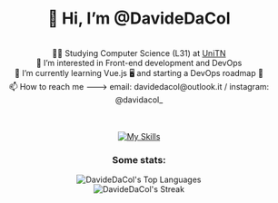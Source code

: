 
<div align="center">
<h1> 👋 Hi, I’m @DavideDaCol</h1>
  <br \>
    👨‍🎓 Studying Computer Science (L31) at <a href="https://www.disi.unitn.it/it">UniTN</a><br \>
    👀 I’m interested in Front-end development and DevOps<br \>
    🌱 I’m currently learning Vue.js 🖥️ and starting a DevOps roadmap 🔧  <br \>
    📫 How to reach me ---> email: davidedacol@outlook.it / instagram: @davidacol_
<br><br \></br>

[![My Skills](https://skillicons.dev/icons?i=html,css,js,vue)](https://skillicons.dev)

<h3>Some stats:</h3>

![DavideDaCol's Top Languages](https://github-readme-stats.vercel.app/api/top-langs/?username=DavideDaCol&theme=vue-dark&show_icons=true&hide_border=true&layout=compact)\
![DavideDaCol's Streak](https://github-readme-streak-stats.herokuapp.com/?user=DavideDaCol&theme=vue-dark&hide_border=true)

</div>

<!---
DavideDaCol/DavideDaCol is a ✨ special ✨ repository because its `README.md` (this file) appears on your GitHub profile.
You can click the Preview link to take a look at your changes.
--->

